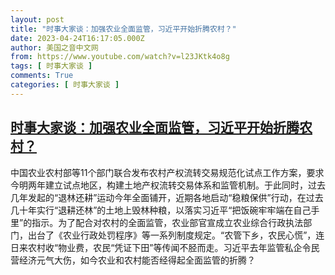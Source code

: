 ```yaml
---
layout: post
title: "时事大家谈：加强农业全面监管，习近平开始折腾农村？"
date: 2023-04-24T16:17:05.000Z
author: 美国之音中文网
from: https://www.youtube.com/watch?v=l23JKtk4o8g
tags: [ 时事大家谈 ]
comments: True
categories: [ 时事大家谈 ]
---
```

<!--1682353025000-->
[时事大家谈：加强农业全面监管，习近平开始折腾农村？](https://www.youtube.com/watch?v=l23JKtk4o8g)
------

<div>
中国农业农村部等11个部门联合发布农村产权流转交易规范化试点工作方案，要求今明两年建立试点地区，构建土地产权流转交易体系和监管机制。于此同时，过去几年发起的“退林还耕”运动今年全面铺开，近期各地启动“稳粮保供”行动，在过去几十年实行“退耕还林”的土地上毁林种粮，以落实习近平“把饭碗牢牢端在自己手里”的指示。为了配合对农村的全面监管，农业部官宣成立农业综合行政执法部门，出台了《农业行政处罚程序》等一系列制度规定。“农管下乡，农民心慌”，连日来农村收“物业费，农民“凭证下田”等传闻不胫而走。习近平去年监管私企令民营经济元气大伤，如今农业和农村能否经得起全面监管的折腾？
</div>
